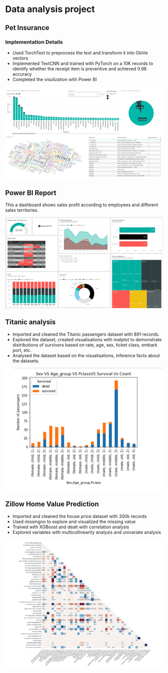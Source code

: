 # Data analysis project

## Pet Insurance
### Implementation Details
* Used TorchText to preprocess the text and transform it into GloVe vectors 
* Implemented TextCNN and trained with PyTorch on a 10K records to identify whether the receipt item is preventive and achieved 0.98 accuracy 
* Completed the visulization with Power BI

![alt text](Images/PetPic01.jpg)

## Power BI Report
This a dashboard shows sales profit according to employees and different sales territories. 

![alt text](Images/image1.png)

## Titanic analysis
- Imported and cleaned the Titanic passengers dataset with 891 records.
- Explored the dataset, created visualisations with matplot to demonstrate distributions of survivors based on rate, age, sex, ticket class, embark port, etc.
- Analysed the dataset based on the visualisations, inference facts about the datasets.

![alt text](Images/image5.png)

## Zillow Home Value Prediction

- Imported and cleaned the house price dataset with 300k records
- Used missingno to explore and visualized the missing value 
- Trained with XGBoost and dealt with correlation analysis
- Explored variables with multicollinearity analysis and univariate analysis

![alt text](Images/image2.png)

